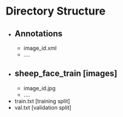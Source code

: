 # Directory Structure
- ## Annotations
  - image_id.xml
  - ....
- ## sheep_face_train [images]
  - image_id.jpg
  - ....
- train.txt [training split]
- val.txt [validation split]

